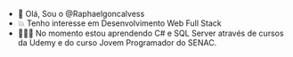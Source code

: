 - 👋 Olá, Sou o @Raphaelgoncalvess
- 💥 Tenho interesse em Desenvolvimento Web Full Stack
- 👨🏻‍💻 No momento estou aprendendo C# e SQL Server através de cursos da Udemy e do curso Jovem Programador do SENAC.
